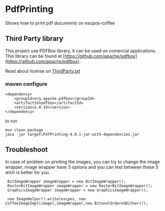 # PdfPrinting
Shows how to print pdf documents on escpos-coffee

## Third Party library
This project use PDFBox library, it can be used on comercial applications.
This library can be found at [https://github.com/apache/pdfbox](https://github.com/apache/pdfbox). 

Read about license on [ThirdParty.txt](https://github.com/anastaciocintra/escpos-coffee-samples/blob/master/miscellaneous/PdfPrinting/ThirdParty.txt)
 
 ### maven configure 
```
<dependency>
    <groupId>org.apache.pdfbox</groupId>
    <artifactId>pdfbox</artifactId>
    <version>2.0.19</version>
</dependency>
```


to run
```
mvn clean package
java -jar target\PdfPrinting-4.0.1-jar-with-dependencies.jar
```
 
 
 ## Troubleshoot 
 In case of problem on printing the images, you can try to change the image wrapper, 
 image wrapper have 3 options and you can test between these 3 wich is better for you.

```
 BitImageWrapper imageWrapper = new BitImageWrapper();
 RasterBitImageWrapper imageWrapper = new RasterBitImageWrapper();
 GraphicsImageWrapper imageWrapper = new GraphicsImageWrapper();
 
 new ImageHelper().write(escpos, new CoffeeImageImpl(image),imageWrapper,new BitonalOrderedDither());
```
